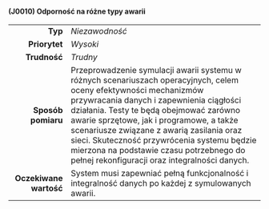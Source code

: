 #### (J0010) Odporność na różne typy awarii

|                        |                                                                                                  |
| ---------------------: | :----------------------------------------------------------------------------------------------- |
|                **Typ** | *Niezawodność*                                                                                   |
|          **Priorytet** | *Wysoki*                                                                                        |
|           **Trudność** | *Trudny*                                                                                        |
|     **Sposób pomiaru** | Przeprowadzenie symulacji awarii systemu w różnych scenariuszach operacyjnych, celem oceny efektywności mechanizmów przywracania danych i zapewnienia ciągłości działania. Testy te będą obejmować zarówno awarie sprzętowe, jak i programowe, a także scenariusze związane z awarią zasilania oraz sieci. Skuteczność przywrócenia systemu będzie mierzona na podstawie czasu potrzebnego do pełnej rekonfiguracji oraz integralności danych.                                        |
| **Oczekiwane wartość** | 	System musi zapewniać pełną funkcjonalność i integralność danych po każdej z symulowanych awarii.                 |